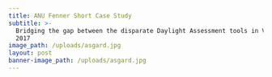 ```yaml
---
title: ANU Fenner Short Case Study
subtitle: >-
  Bridging the gap between the disparate Daylight Assessment tools in Victoria,
  2017
image_path: /uploads/asgard.jpg
layout: post
banner-image_path: /uploads/asgard.jpg
---
```


